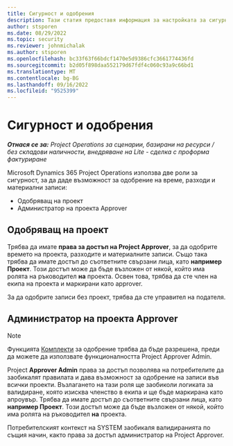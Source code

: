 ```yaml
---
title: Сигурност и одобрения
description: Тази статия предоставя информация за настройката за сигурност за работа с одобрения в Microsoft Dynamics 365 Project Operations.
author: stsporen
ms.date: 08/29/2022
ms.topic: security
ms.reviewer: johnmichalak
ms.author: stsporen
ms.openlocfilehash: bc33f63f66bdcf1470e5d9386cfc3661774436fd
ms.sourcegitcommit: b2d05f898daa552179d67fdf4c060c93a9c66bd1
ms.translationtype: MT
ms.contentlocale: bg-BG
ms.lasthandoff: 09/16/2022
ms.locfileid: "9525399"
---
```

# <a name="security-and-approvals"></a>Сигурност и одобрения

_**Отнася се за:** Project Operations за сценарии, базирани на ресурси / без складови наличности, внедряване на Lite - сделка с проформа фактуриране_

Microsoft Dynamics 365 Project Operations използва две роли за сигурност, за да даде възможност за одобрение на време, разходи и материални записи:

- Одобряващ на проект
- Администратор на проекта Approver

## <a name="project-approver"></a>Одобряващ на проект

Трябва да имате **права за достъп на Project Approver**, за да одобрите времето на проекта, разходите и материалните записи. Също така трябва да имате достъп до съответните свързани лица, като **например Проект**. Този достъп може да бъде възложен от някой, който има ролята на ръководител **на** проекта. Освен това, трябва да сте член на екипа на проекта и маркирани като approver.

За да одобрите записи без проект, трябва да сте управител на подателя.

## <a name="project-approver-admin"></a>Администратор на проекта Approver

> [!NOTE]
> Функцията [Комплекти](approval-sets.md) за одобрение трябва да бъде разрешена, преди да можете да използвате функционалността Project Approver Admin.

Project **Approver Admin** права за достъп позволява на потребителите да заобикалят правилата и дава възможност за одобрение на записи във всички проекти. Възлагането на тази роля ще заобиколи логиката за валидиране, която изисква членство в екипа и ще бъде маркирана като апроувър. Трябва да имате достъп до съответните свързани лица, като **например Проект**. Този достъп може да бъде възложен от някой, който има ролята на ръководител **на** проекта.

Потребителският контекст на SYSTEM заобикаля валидиранията по същия начин, както права за достъп администратор на Project Approver.
